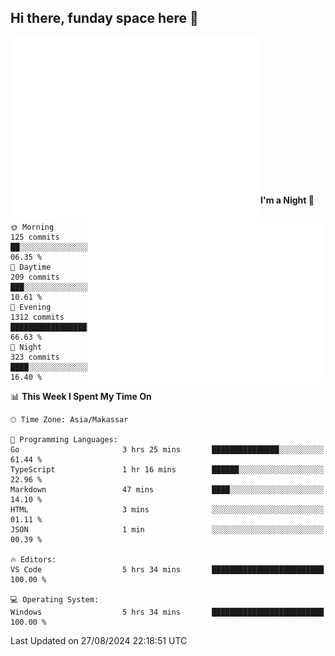 ## Hi there, funday space here 🚀

<img align="left" width="400" alt="🌞" src="https://raw.githubusercontent.com/fhasnur/fhasnur/master/general.svg?token=ATQS65TR7ETTG5RLJUDIDBLBN34HE">
<img align="right" width="380" alt="🌞" src="https://raw.githubusercontent.com/fhasnur/fhasnur/master/statistics.svg?token=ATQS65TR7ETTG5RLJUDIDBLBN34HE">

<br><br><br><br><br><br><br><br><br><br><br><br><br><br>

<!--START_SECTION:waka-->
**I'm a Night 🦉** 

```text
🌞 Morning                125 commits         ██░░░░░░░░░░░░░░░░░░░░░░░   06.35 % 
🌆 Daytime                209 commits         ███░░░░░░░░░░░░░░░░░░░░░░   10.61 % 
🌃 Evening                1312 commits        █████████████████░░░░░░░░   66.63 % 
🌙 Night                  323 commits         ████░░░░░░░░░░░░░░░░░░░░░   16.40 % 
```


📊 **This Week I Spent My Time On** 

```text
🕑︎ Time Zone: Asia/Makassar

💬 Programming Languages: 
Go                       3 hrs 25 mins       ███████████████░░░░░░░░░░   61.44 % 
TypeScript               1 hr 16 mins        ██████░░░░░░░░░░░░░░░░░░░   22.96 % 
Markdown                 47 mins             ████░░░░░░░░░░░░░░░░░░░░░   14.10 % 
HTML                     3 mins              ░░░░░░░░░░░░░░░░░░░░░░░░░   01.11 % 
JSON                     1 min               ░░░░░░░░░░░░░░░░░░░░░░░░░   00.39 % 

🔥 Editors: 
VS Code                  5 hrs 34 mins       █████████████████████████   100.00 % 

💻 Operating System: 
Windows                  5 hrs 34 mins       █████████████████████████   100.00 % 
```


 Last Updated on 27/08/2024 22:18:51 UTC
<!--END_SECTION:waka-->
